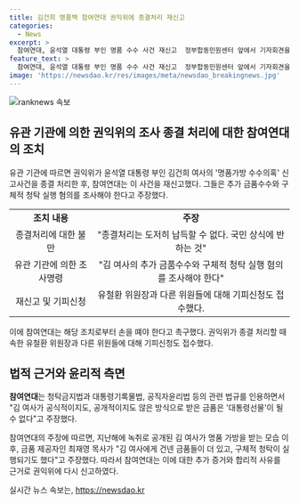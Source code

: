 ```yaml
---
title: 김건희 명품백 참여연대 권익위에 종결처리 재신고
categories:
  - News
excerpt: >
  참여연대, 윤석열 대통령 부인 명품 수수 사건 재신고  정부합동민원센터 앞에서 기자회견을 열었던 참여연대가 윤석열 대통령 부인 김건희 여사의 명품가방 수수의혹 사건을 종결처리한 국민권익위원회(권익위)에 재신고하고, 추가로 금품수수와 청탁 실행 혐의를 조사해야 한다고 주장했다. 또한 권익위의 앞장선 유철환 위원장 등에 대해 기피신청을 접수하고, 해당 사건의 처리 과정에서는 손을 뗴야 한다고 촉구했다. 전체적으로 권익위의 사건 처리에 대한 논란이 계속되고 있는 상황이다.
feature_text: >
  참여연대, 윤석열 대통령 부인 명품 수수 사건 재신고  정부합동민원센터 앞에서 기자회견을 열었던 참여연대가 윤석열 대통령 부인 김건희 여사의 명품가방 수수의혹 사건을 종결처리한 국민권익위원회(권익위)에 재신고하고, 추가로 금품수수와 청탁 실행 혐의를 조사해야 한다고 주장했다. 또한 권익위의 앞장선 유철환 위원장 등에 대해 기피신청을 접수하고, 해당 사건의 처리 과정에서는 손을 뗴야 한다고 촉구했다. 전체적으로 권익위의 사건 처리에 대한 논란이 계속되고 있는 상황이다.
image: 'https://newsdao.kr/res/images/meta/newsdao_breakingnews.jpg'
---
```


<p><img src="https://newsdao.kr/res/images/meta/newsdao_breakingnews.jpg" alt="ranknews 속보" /></p>

<h2 data-ke-size="size26">유관 기관에 의한 권익위의 조사 종결 처리에 대한 참여연대의 조치</h2>

<p data-ke-size="size16">유관 기관에 따르면 권익위가 윤석열 대통령 부인 김건희 여사의 '명품가방 수수의혹' 신고사건을 종결 처리한 후, 참여연대는 이 사건을 재신고했다. 그들은 추가 금품수수와 구체적 청탁 실행 혐의를 조사해야 한다고 주장했다.</p>

<table>
  <tr>
    <td style="text-align: center; height: 17px;"><b>조치 내용</b></td>
    <td style="text-align: center; height: 17px;"><b>주장</b></td>
  </tr>
  <tr>
    <td style="text-align: center; height: 17px;">종결처리에 대한 불만</td>
    <td style="text-align: center; height: 17px;">"종결처리는 도저히 납득할 수 없다. 국민 상식에 반하는 것"</td>
  </tr>
  <tr>
    <td style="text-align: center; height: 17px;">유관 기관에 의한 조사명령</td>
    <td style="text-align: center; height: 17px;">"김 여사의 추가 금품수수와 구체적 청탁 실행 혐의를 조사해야 한다"</td>
  </tr>
  <tr>
    <td style="text-align: center; height: 17px;">재신고 및 기피신청</td>
    <td style="text-align: center; height: 17px;">유철환 위원장과 다른 위원들에 대해 기피신청도 접수했다.</td>
  </tr>
</table>

<p data-ke-size="size16">이에 참여연대는 해당 조치로부터 손을 뗴야 한다고 촉구했다. 권익위가 종결 처리할 때 속한 유철환 위원장과 다른 위원들에 대해 기피신청도 접수했다.</p>

<h2 data-ke-size="size26">법적 근거와 윤리적 측면</h2>

<p data-ke-size="size16"><b>참여연대</b>는 청탁금지법과 대통령기록물법, 공직자윤리법 등의 관련 법규를 인용하면서 "김 여사가 공식적이지도, 공개적이지도 않은 방식으로 받은 금품은 '대통령선물'이 될 수 없다"고 주장했다.</p>

<p data-ke-size="size16">참여연대의 주장에 따르면, 지난해에 녹취로 공개된 김 여사가 명품 가방을 받는 모습 이후, 금품 제공자인 최재영 목사가 "김 여사에게 건넨 금품들이 더 있고, 구체적 청탁이 실행되기도 했다"고 주장했다. 따라서 참여연대는 이에 대한 추가 증거와 합리적 사유를 근거로 권익위에 다시 신고하였다.</p>
실시간 뉴스 속보는, <a href="https://newsdao.kr" rel="dofollow">https://newsdao.kr</a>


